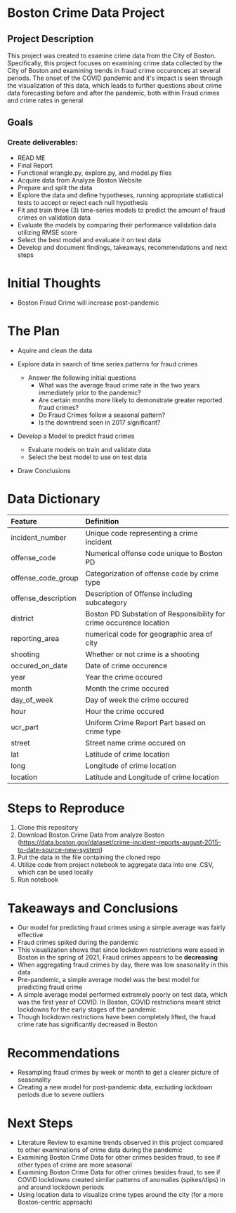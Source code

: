 # Boston Crime Data Project
## Project Description

This project was created to examine crime data from the City of Boston. Specifically, this project focuses on examining crime data collected by the City of Boston and examining trends in fraud crime occurences at several periods. The onset of the COVID pandemic and it's impact is seen through the visualization of this data, which leads to further questions about crime data forecasting before and after the pandemic, both within Fraud crimes and crime rates in general

## Goals
### Create deliverables:

* READ ME
* Final Report
* Functional wrangle.py, explore.py, and model.py files
* Acquire data from Analyze Boston Website
* Prepare and split the data
* Explore the data and define hypotheses, running appropriate statistical tests to accept or reject each null hypothesis
* Fit and train three (3) time-series models to predict the amount of fraud crimes on validation data
* Evaluate the models by comparing their performance validation data utilizing RMSE score
* Select the best model and evaluate it on test data
* Develop and document findings, takeaways, recommendations and next steps

# Initial Thoughts

* Boston Fraud Crime will increase post-pandemic

# The Plan

* Aquire and clean the data

* Explore data in search of time series patterns for fraud crimes
    * Answer the following initial questions
        * What was the average fraud crime rate in the two years immediately prior to the pandemic?
        * Are certain months more likely to demonstrate greater reported fraud crimes?
        * Do Fraud Crimes follow a seasonal pattern?
        * Is the downtrend seen in 2017 significant?
        
* Develop a Model to predict fraud crimes
    * Evaluate models on train and validate data
    * Select the best model to use on test data
    
* Draw Conclusions

# Data Dictionary

| Feature | Definition |
|:--------|:-----------|
|incident_number| Unique code representing a crime incident|
|offense_code| Numerical offense code unique to Boston PD|
|offense_code_group| Categorization of offense code by crime type|
|offense_description| Description of Offense including subcategory|
|district| Boston PD Substation of Responsibility for crime occurence location|
|reporting_area| numerical code for geographic area of city|
|shooting| Whether or not crime is a shooting|
|occured_on_date| Date of crime occurence|
|year| Year the crime occured|
|month| Month the crime occured|
|day_of_week| Day of week the crime occured|
|hour| Hour the crime occured|
|ucr_part| Uniform Crime Report Part based on crime type
|street| Street name crime occured on
|lat| Latitude of crime location
|long| Longitude of crime location
|location| Latitude and Longitude of crime location


# Steps to Reproduce
1) Clone this repository
2) Download Boston Crime Data from analyze Boston (https://data.boston.gov/dataset/crime-incident-reports-august-2015-to-date-source-new-system)
3) Put the data in  the file containing the cloned repo
4) Utilize code from project notebook to aggregate data into one .CSV, which can be used locally
4) Run notebook

# Takeaways and Conclusions
* Our model for predicting fraud crimes using a simple average was fairly effective
* Fraud crimes spiked during the pandemic
* This visualization shows that since lockdown restrictions were eased in Boston in the spring of 2021, Fraud crimes appears to be **decreasing** 
* When aggregating fraud crimes by day, there was low seasonality in this data
* Pre-pandemic, a simple average model was the best model for predicting fraud crime
* A simple average model performed extremely poorly on test data, which was the first year of COVID. In Boston, COVID restrictions meant strict lockdowns for the early stages of the pandemic
* Though lockdown restrictions have been completely lifted, the fraud crime rate has significantly decreased in Boston

# Recommendations

* Resampling fraud crimes by week or month to get a clearer picture of seasonality
* Creating a new model for post-pandemic data, excluding lockdown periods due to severe outliers

# Next Steps

* Literature Review to examine trends observed in this project compared to other examinations of crime data during the pandemic
* Examining Boston Crime Data for other crimes besides fraud, to see if other types of crime are more seasonal
* Examining Boston Crime Data for other crimes besides fraud, to see if COVID lockdowns created similar patterns of anomalies (spikes/dips) in and around lockdown periods
* Using location data to visualize crime types around the city (for a more Boston-centric approach)